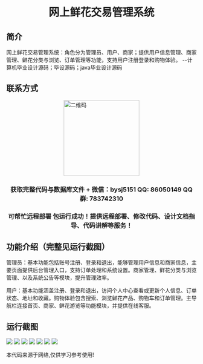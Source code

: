 <p><h1 align="center">网上鲜花交易管理系统</h1></p>

## 简介
网上鲜花交易管理系统：角色分为管理员、用户、商家；提供用户信息管理、商家管理、鲜花分类与浏览、订单管理等功能，支持用户注册登录和购物体验。    --计算机毕业设计源码；毕设源码；java毕业设计源码


## 联系方式
<img src="https://bs-1329754181.cos.ap-shanghai.myqcloud.com/wx.jpg" alt="二维码" style="display: block; margin: 0 auto;" width="200px">
<p><h3 align="center">获取完整代码与数据库文件 + 微信：bysj5151 QQ: 86050149 QQ群: 783742310</h3></p>
<p><h3 align="center">可帮忙远程部署 包运行成功！提供远程部署、修改代码、设计文档指导、代码讲解等服务！</h3></p>

## 功能介绍（完整见运行截图）
管理员：基本功能包括账号注册、登录和退出，能够管理用户信息和商家信息，主要页面提供后台管理入口，支持订单处理和系统设置。商家管理、鲜花分类与浏览管理、以及系统公告等模块，提升管理效率。

用户：基本功能涵盖注册、登录和退出，访问个人中心查看或更新个人信息、订单状态、地址和收藏。购物体验包含搜索、浏览鲜花产品、购物车和订单管理。主导航栏连接首页、商家、鲜花游览等功能模块，并提供在线客服。


## 运行截图
![](imgs/588112-20220718114127578-930702697.png)
![](imgs/588112-20220718114211947-24329771.png)
![](imgs/588112-20220718114220494-140590674.png)
![](imgs/588112-20220718114225424-2000446841.png)
![](imgs/588112-20220718114235863-1259885775.png)
![](imgs/588112-20220718114240548-982994662.png)
![](imgs/588112-20220718114248554-1849242182.png)

<p>本代码来源于网络,仅供学习参考使用!</p>

